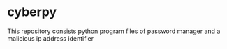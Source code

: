 # cyberpy
This repository consists python program files of password manager and a malicious ip address identifier
